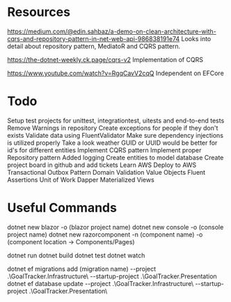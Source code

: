 # Resources
https://medium.com/@edin.sahbaz/a-demo-on-clean-architecture-with-cqrs-and-repository-pattern-in-net-web-api-986838191e74
Looks into detail about repository pattern, MediatoR and CQRS pattern.

https://the-dotnet-weekly.ck.page/cqrs-v2
Implementation of CQRS

https://www.youtube.com/watch?v=RgqCavV2cqQ
Independent on EFCore

# Todo
Setup test projects for unittest, integrationtest, uitests and end-to-end tests
Remove Warnings in repository
Create exceptions for people if they don't exists
Validate data using FluentValidator
Make sure dependency injections is utilized properly
Take a look weather GUID or UUID would be better for id's for different entities
Implement CQRS pattern
Implement proper Repository pattern
Added logging
Create entities to model database
Create project board in github and add tickets
Learn AWS
Deploy to AWS
Transactional Outbox Pattern
Domain Validation
Value Objects
Fluent Assertions
Unit of Work
Dapper
Materialized Views

# Useful Commands
dotnet new blazor -o (blazor project name)
dotnet new console -o (console project name)
dotnet new razorcomponent -n (component name) -o (component location -> Components/Pages)

dotnet run
dotnet build
dotnet test
dotnet watch

dotnet ef migrations add (migration name) --project .\GoalTracker.Infrastructure\ --startup-project .\GoalTracker.Presentation\
dotnet ef database update --project .\GoalTracker.Infrastructure\ --startup-project .\GoalTracker.Presentation\